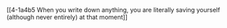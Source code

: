 [[4-1a4b5 When you write down anything, you are literally saving yourself (although never entirely) at that moment]]
